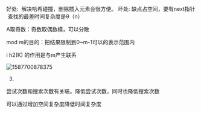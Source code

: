 好处: 
​	解决哈希碰撞，删除插入元素会很方便。
坏处:
​	缺点占空间，要有next指针
​	查找的最差时间复杂度是θ（n）

A取奇数：奇数取偶数模，可以分散

mod m的目的：把结果限制到0~m-1可以的表示范围内



i h2(K) 的作用是与m产生联系

![1587700878375](C:/Users/啦啦啦/AppData/Roaming/Typora/typora-user-images/1587700878375.png)

3.

尝试次数和搜索次数有关联。降低尝试次数，同时也降低搜索次数    

可以通过增加空间复杂度降低时间复杂度

